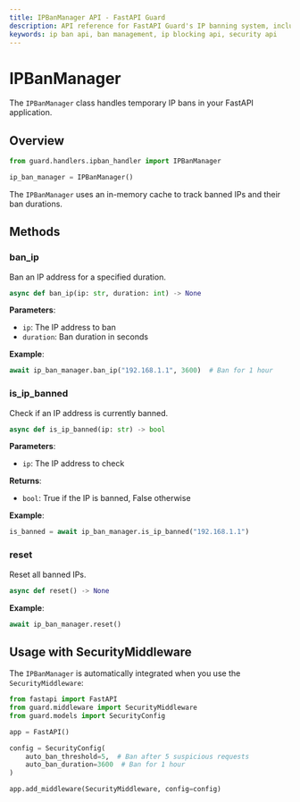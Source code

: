 ```yaml
---
title: IPBanManager API - FastAPI Guard
description: API reference for FastAPI Guard's IP banning system, including automatic and manual IP management
keywords: ip ban api, ban management, ip blocking api, security api
---
```


# IPBanManager

The `IPBanManager` class handles temporary IP bans in your FastAPI application.

## Overview

```python
from guard.handlers.ipban_handler import IPBanManager

ip_ban_manager = IPBanManager()
```

The `IPBanManager` uses an in-memory cache to track banned IPs and their ban durations.

## Methods

### ban_ip

Ban an IP address for a specified duration.

```python
async def ban_ip(ip: str, duration: int) -> None
```

**Parameters**:
- `ip`: The IP address to ban
- `duration`: Ban duration in seconds

**Example**:
```python
await ip_ban_manager.ban_ip("192.168.1.1", 3600)  # Ban for 1 hour
```

### is_ip_banned

Check if an IP address is currently banned.

```python
async def is_ip_banned(ip: str) -> bool
```

**Parameters**:
- `ip`: The IP address to check

**Returns**:
- `bool`: True if the IP is banned, False otherwise

**Example**:
```python
is_banned = await ip_ban_manager.is_ip_banned("192.168.1.1")
```

### reset

Reset all banned IPs.

```python
async def reset() -> None
```

**Example**:
```python
await ip_ban_manager.reset()
```

## Usage with SecurityMiddleware

The `IPBanManager` is automatically integrated when you use the `SecurityMiddleware`:

```python
from fastapi import FastAPI
from guard.middleware import SecurityMiddleware
from guard.models import SecurityConfig

app = FastAPI()

config = SecurityConfig(
    auto_ban_threshold=5,  # Ban after 5 suspicious requests
    auto_ban_duration=3600  # Ban for 1 hour
)

app.add_middleware(SecurityMiddleware, config=config)
```